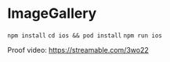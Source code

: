 # ImageGallery

 
```npm install```
```cd ios && pod install```
```npm run ios```

Proof video: 
https://streamable.com/3wo22
